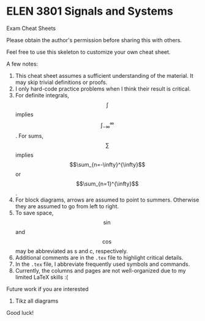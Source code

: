 # ELEN 3801 Signals and Systems
Exam Cheat Sheets

Please obtain the author's permission before sharing this with others.

Feel free to use this skeleton to customize your own cheat sheet.

A few notes:
1. This cheat sheet assumes a sufficient understanding of the material. It may skip trivial definitions or proofs.
2. I only hard-code practice problems when I think their result is critical.
3. For definite integrals, $$\int$$ implies $$\int_{-\infty}^{\infty}$$. For sums, $$\sum$$ implies $$\sum_{n=-\infty}^{\infty}$$ or $$\sum_{n=1}^{\infty}$$.
4. For block diagrams, arrows are assumed to point to summers. Otherwise they are assumed to go from left to right.
4. To save space, $$\sin$$ and $$\cos$$ may be abbreviated as s and c, respectively.
5. Additional comments are in the `.tex` file to highlight critical details.
6. In the `.tex` file, I abbreviate frequently used symbols and commands.
7. Currently, the columns and pages are not well-organized due to my limited LaTeX skills :(

Future work if you are interested
1. Tikz all diagrams

Good luck!
